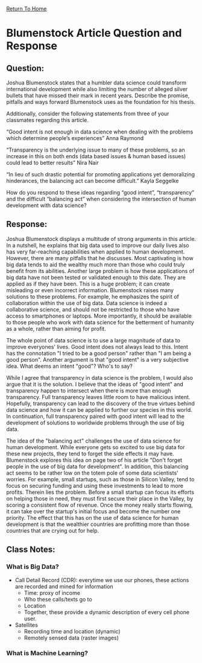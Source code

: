 [Return To Home](https://chase4eck.github.io/workshop-/)

# Blumenstock Article Question and Response

## Question:
Joshua Blumenstock states that a humbler data science could transform international development while also limiting the number of alleged silver bullets that have missed their mark in recent years. Describe the promise, pitfalls and ways forward Blumenstock uses as the foundation for his thesis.

Additionally, consider the following statements from three of your classmates regarding this article.

“Good intent is not enough in data science when dealing with the problems which determine people’s experiences” Anna Raymond

“Transparency is the underlying issue to many of these problems, so an increase in this on both ends (data based issues & human based issues) could lead to better results” Nira Nair

“In lieu of such drastic potential for promoting applications yet demoralizing hinderances, the balancing act can become difficult.” Kayla Seggelke

How do you respond to these ideas regarding “good intent”, “transparency” and the difficult “balancing act” when considering the intersection of human development with data science?

## Response:
Joshua Blumenstock displays a multitude of strong arguments in this article. In a nutshell, he explains that big data used to improve our daily lives also has very far-reaching capabilities when applied to human development. However, there are many pitfalls that he discusses. Most captivating is how big data tends to aid the wealthy much more than those who could truly benefit from its abilities. Another large problem is how these applications of big data have not been tested or validated enough to this date. They are applied as if they have been. This is a huge problem; it can create misleading or even incorrect information. Blumenstock raises many solutions to these problems. For example, he emphasizes the spirit of collaboration within the use of big data. Data science is indeed a collaborative science, and should not be restricted to those who have access to smartphones or laptops. More importantly, it should be available to those people who work with data science for the betterment of humanity as a whole, rather than aiming for profit. 

The whole point of data science is to use a large magnitude of data to improve everyones' lives. Good intent does not always lead to this. Intent has the connotation "I tried to be a good person" rather than "I am being a good person". Another argument is that "good intent" is a very subjective idea. What deems an intent "good"? Who's to say?

While I agree that transparency in data science is the problem, I would also argue that it is the solution. I believe that the ideas of "good intent" and transparency happen to intersect when there is more than enough transparency. Full transparency leaves little room to have malicious intent. Hopefully, transparency can lead to the discovery of the true virtues behind data science and how it can be applied to further our species in this world. In continuation, full transparency paired with good intent will lead to the development of solutions to worldwide problems through the use of big data.

The idea of the "balancing act" challenges the use of data science for human development. While everyone gets so excited to use big data for these new projects, they tend to forget the side effects it may have. Blumenstock explores this idea on page two of his article "Don't forget people in the use of big data for development". In addition, this balancing act seems to be rather low on the totem pole of some data scientists' worries. For example, small startups, such as those in Silicon Valley, tend to focus on securing funding and using these investments to lead to more profits. Therein lies the problem. Before a small startup can focus its efforts on helping those in need, they must first secure their place in the Valley, by scoring a consistent flow of revenue. Once the money really starts flowing, it can take over the startup's initial focus and become the number one priority. The effect that this has on the use of data science for human development is that the wealthier countries are profitting more than those countries that are crying out for help.


## Class Notes:

### What is Big Data?
- Call Detail Record (CDR): everytime we use our phones, these actions are recorded and mined for information
  - Time: proxy of income
  - Who these calls/texts go to
  - Location
  - Together, these provide a dynamic description of every cell phone user.
- Satellites
  - Recording time and location (dynamic)
  - Remotely sensed data (raster images)
  

### What is Machine Learning?
